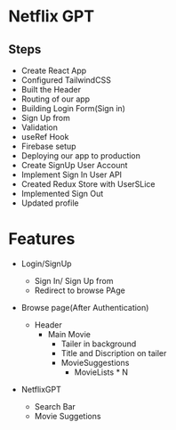 # Netflix GPT

## Steps
- Create React App
- Configured TailwindCSS
- Built the Header
- Routing of our app
- Building Login Form(Sign in)
- Sign Up from
- Validation
- useRef Hook
- Firebase setup
- Deploying our app to production
- Create SignUp User Account
- Implement Sign In User API
- Created Redux Store with UserSLice
- Implemented Sign Out
- Updated profile



# Features
- Login/SignUp
   - Sign In/ Sign Up from
   - Redirect to browse PAge
- Browse page(After Authentication)
   - Header
      - Main Movie
          - Tailer in background
          - Title and Discription on tailer
          - MovieSuggestions
             - MovieLists * N

- NetflixGPT
   - Search Bar
   - Movie Suggetions

